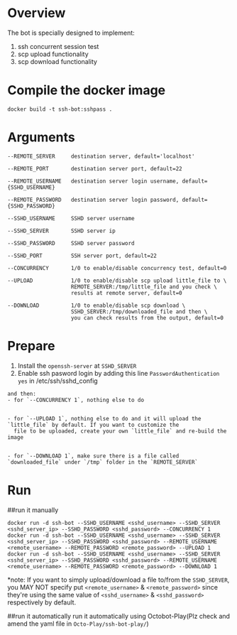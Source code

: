 # Overview
The bot is specially designed to implement:
1. ssh concurrent session test
2. scp upload functionality
3. scp download functionality

# Compile the docker image
```shell
docker build -t ssh-bot:sshpass .
```
# Arguments
```shell
--REMOTE_SERVER     destination server, default='localhost'

--REMOTE_PORT       destination server port, default=22

--REMOTE_USERNAME   destination server login username, default={SSHD_USERNAME}

--REMOTE_PASSWORD   destination server login password, default={SSHD_PASSWORD}

--SSHD_USERNAME     SSHD server username

--SSHD_SERVER       SSHD server ip

--SSHD_PASSWORD     SSHD server password

--SSHD_PORT         SSH server port, default=22

--CONCURRENCY       1/0 to enable/disable concurrency test, default=0

--UPLOAD            1/0 to enable/disable scp upload little_file to \
                    REMOTE_SERVER:/tmp/little_file and you check \
                    results at remote server, default=0

--DOWNLOAD          1/0 to enable/disable scp download \
                    SSHD_SERVER:/tmp/downloaded_file and then \
                    you can check results from the output, default=0

```

# Prepare
1. Install the `openssh-server` at `SSHD_SERVER`
2. Enable ssh pasword login by adding this line
  `PasswordAuthentication yes` in /etc/ssh/sshd_config
```
and then:
- for `--CONCURRENCY 1`, nothing else to do


- for `--UPLOAD 1`, nothing else to do and it will upload the `little_file` by default. If you want to customize the 
  file to be uploaded, create your own `little_file` and re-build the image


- for `--DOWNLOAD 1`, make sure there is a file called `downloaded_file` under `/tmp` folder in the `REMOTE_SERVER`

```
# Run
##run it manually
```shell
docker run -d ssh-bot --SSHD_USERNAME <sshd_username> --SSHD_SERVER <sshd_server_ip> --SSHD_PASSWORD <sshd_password> --CONCURRENCY 1
docker run -d ssh-bot --SSHD_USERNAME <sshd_username> --SSHD_SERVER <sshd_server_ip> --SSHD_PASSWORD <sshd_password> --REMOTE_USERNAME <remote_username> --REMOTE_PASSWORD <remote_password> --UPLOAD 1
docker run -d ssh-bot --SSHD_USERNAME <sshd_username> --SSHD_SERVER <sshd_server_ip> --SSHD_PASSWORD <sshd_password> --REMOTE_USERNAME <remote_username> --REMOTE_PASSWORD <remote_password> --DOWNLOAD 1
```
*note: If you want to simply upload/download a file to/from the `SSHD_SERVER`, you MAY NOT specify put `<remote_username>` & `<remote_password>` since they're using 
the same value of `<sshd_username>`  & `<sshd_password>` respectively by default. 

##run it automatically
run it automatically using Octobot-Play(Plz check and amend the yaml file in `Octo-Play/ssh-bot-play/`)



